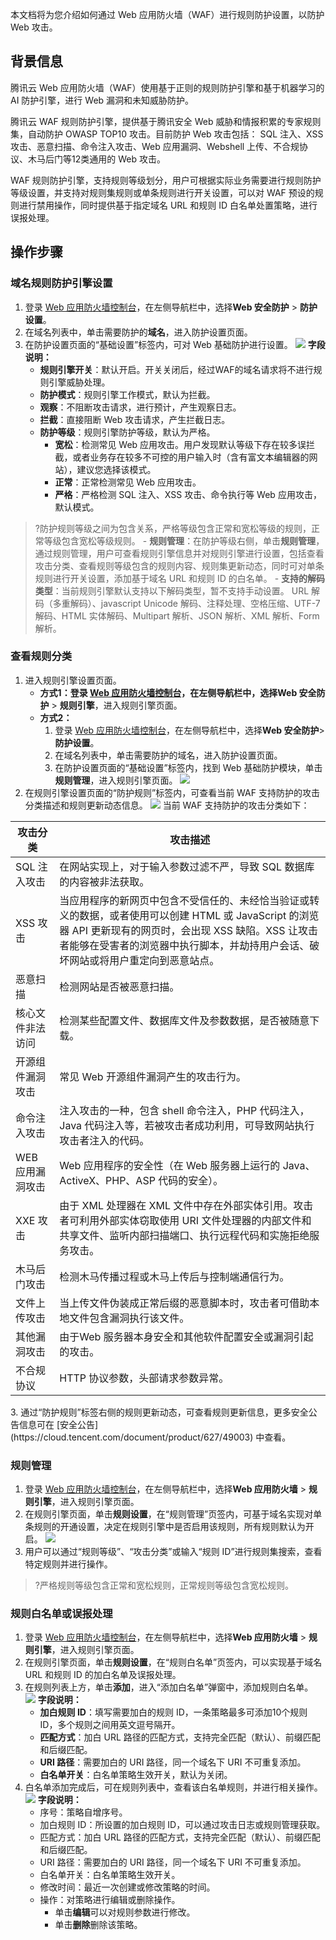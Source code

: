 本文档将为您介绍如何通过 Web 应用防火墙（WAF）进行规则防护设置，以防护 Web 攻击。
## 背景信息
腾讯云 Web 应用防火墙（WAF）使用基于正则的规则防护引擎和基于机器学习的 AI 防护引擎，进行 Web 漏洞和未知威胁防护。

腾讯云 WAF 规则防护引擎，提供基于腾讯安全 Web 威胁和情报积累的专家规则集，自动防护 OWASP TOP10 攻击。目前防护 Web 攻击包括： SQL 注入、XSS 攻击、恶意扫描、命令注入攻击、Web 应用漏洞、Webshell 上传、不合规协议、木马后门等12类通用的 Web 攻击。

WAF 规则防护引擎，支持规则等级划分，用户可根据实际业务需要进行规则防护等级设置，并支持对规则集规则或单条规则进行开关设置，可以对 WAF 预设的规则进行禁用操作，同时提供基于指定域名 URL 和规则 ID 白名单处置策略，进行误报处理。

## 操作步骤
### 域名规则防护引擎设置
1. 登录 [Web 应用防火墙控制台](https://console.cloud.tencent.com/guanjia/waf/config)，在左侧导航栏中，选择**Web 安全防护** > **防护设置**。
2. 在域名列表中，单击需要防护的**域名**，进入防护设置页面。
3. 在防护设置页面的“基础设置”标签内，可对 Web 基础防护进行设置。
![](https://main.qcloudimg.com/raw/e44f35ade5584b3eaa9ff3c065d87fc1.png)
**字段说明：**
	- **规则引擎开关**：默认开启。开关关闭后，经过WAF的域名请求将不进行规则引擎威胁处理。
	- **防护模式**：规则引擎工作模式，默认为拦截。
	 - **观察**：不阻断攻击请求，进行预计，产生观察日志。
	 - **拦截**：直接阻断 Web 攻击请求，产生拦截日志。
	- **防护等级**：规则引擎防护等级，默认为严格。
		- **宽松**：检测常见 Web 应用攻击。用户发现默认等级下存在较多误拦截，或者业务存在较多不可控的用户输入时（含有富文本编辑器的网站），建议您选择该模式。
		- **正常**：正常检测常见 Web 应用攻击。
		- **严格**：严格检测 SQL 注入、XSS 攻击、命令执行等 Web 应用攻击，默认模式。
>?防护规则等级之间为包含关系，严格等级包含正常和宽松等级的规则，正常等级包含宽松等级规则。
	- **规则管理**：在防护等级右侧，单击**规则管理**，通过规则管理，用户可查看规则引擎信息并对规则引擎进行设置，包括查看攻击分类、查看规则等级包含的规则内容、规则集更新动态，同时可对单条规则进行开关设置，添加基于域名 URL 和规则 ID 的白名单。
	- **支持的解码类型**：当前规则引擎默认支持以下解码类型，暂不支持手动设置。
	URL 解码（多重解码）、javascript Unicode 解码、注释处理、空格压缩、UTF-7 解码、HTML 实体解码、Multipart 解析、JSON 解析、XML 解析、Form 解析。
	
### 查看规则分类
1. 进入规则引擎设置页面。
	- **方式1：**登录 [Web 应用防火墙控制台](https://console.cloud.tencent.com/guanjia/waf/rule)，在左侧导航栏中，选择**Web 安全防护** > **规则引擎**，进入规则引擎页面。
	- **方式2：**
		1. 登录 [Web 应用防火墙控制台](https://console.cloud.tencent.com/guanjia/waf/config)，在左侧导航栏中，选择**Web 安全防护**>**防护设置**。
		2. 在域名列表中，单击需要防护的域名，进入防护设置页面。
		3. 在防护设置页面的“基础设置”标签内，找到 Web 基础防护模块，单击**规则管理**，进入规则引擎页面。
![](https://main.qcloudimg.com/raw/48cd6b41d942468852f09d2c7b2e0bec.png)
2. 在规则引擎设置页面的“防护规则”标签内，可查看当前 WAF 支持防护的攻击分类描述和规则更新动态信息。
![](https://main.qcloudimg.com/raw/2027673c921993539719191b99225f5f.png)
当前 WAF 支持防护的攻击分类如下：
<table>
<thead>
<tr>
<th>攻击分类</th>
<th>攻击描述</th>
</tr>
</thead>
<tbody><tr>
<td>SQL 注入攻击</td>
<td>在网站实现上，对于输入参数过滤不严，导致 SQL 数据库的内容被非法获取。</td>
</tr>
<tr>
<td>XSS 攻击</td>
<td>当应用程序的新网页中包含不受信任的、未经恰当验证或转义的数据，或者使用可以创建 HTML 或 JavaScript 的浏览器 API 更新现有的网页时，会出现 XSS 缺陷。XSS 让攻击者能够在受害者的浏览器中执行脚本，并劫持用户会话、破坏网站或将用户重定向到恶意站点。</td>
</tr>
<tr>
<td>恶意扫描</td>
<td>检测网站是否被恶意扫描。</td>
</tr>
<tr>
<td>核心文件非法访问</td>
<td>检测某些配置文件、数据库文件及参数数据，是否被随意下载。</td>
</tr>
<tr>
<td>开源组件漏洞攻击</td>
<td>常见 Web 开源组件漏洞产生的攻击行为。</td>
</tr>
<tr>
<td>命令注入攻击</td>
<td>注入攻击的一种，包含 shell 命令注入，PHP 代码注入，Java 代码注入等，若被攻击者成功利用，可导致网站执行攻击者注入的代码。</td>
</tr>
<tr>
<td>WEB 应用漏洞攻击</td>
<td>Web 应用程序的安全性（在 Web 服务器上运行的 Java、 ActiveX、PHP、ASP 代码的安全）。</td>
</tr>
<tr>
<td>XXE 攻击</td>
<td>由于 XML 处理器在 XML 文件中存在外部实体引用。攻击者可利用外部实体窃取使用 URI 文件处理器的内部文件和共享文件、监听内部扫描端口、执行远程代码和实施拒绝服务攻击。</td>
</tr>
<tr>
<td>木马后门攻击</td>
<td>检测木马传播过程或木马上传后与控制端通信行为。</td>
</tr>
<tr>
<td>文件上传攻击</td>
<td>当上传文件伪装成正常后缀的恶意脚本时，攻击者可借助本地文件包含漏洞执行该文件。</td>
</tr>
<tr>
<td>其他漏洞攻击</td>
<td>由于Web 服务器本身安全和其他软件配置安全或漏洞引起的攻击。</td>
</tr>
<tr>
<td>不合规协议</td>
<td>HTTP 协议参数，头部请求参数异常。</td>
</tr>
</tbody></table>
3. 通过“防护规则”标签右侧的规则更新动态，可查看规则更新信息，更多安全公告信息可在 [安全公告](https://cloud.tencent.com/document/product/627/49003) 中查看。

### 规则管理
1. 登录 [Web 应用防火墙控制台](https://console.cloud.tencent.com/guanjia/waf/rule)，在左侧导航栏中，选择**Web 应用防火墙** > **规则引擎**，进入规则引擎页面。
2. 在规则引擎页面，单击**规则设置**，在“规则管理”页签内，可基于域名实现对单条规则的开通设置，决定在规则引擎中是否启用该规则，所有规则默认为开启。
![](https://main.qcloudimg.com/raw/ee70ee2533d3e51e80f0c4e355b24d8a.png)
3. 用户可以通过“规则等级”、“攻击分类”或输入“规则 ID”进行规则集搜索，查看特定规则并进行操作。
>?严格规则等级包含正常和宽松规则，正常规则等级包含宽松规则。

### 规则白名单或误报处理
1. 登录 [Web 应用防火墙控制台](https://console.cloud.tencent.com/guanjia/waf/rule)，在左侧导航栏中，选择**Web 应用防火墙** > **规则引擎**，进入规则引擎页面。
2. 在规则引擎页面，单击**规则设置**，在“规则白名单”页签内，可以实现基于域名 URL 和规则 ID 的加白名单及误报处理。
3. 在规则列表上方，单击**添加**，进入“添加白名单”弹窗中，添加规则白名单。
![](https://main.qcloudimg.com/raw/8aecce850e937fbac9ecc849f660c2e4.png)
**字段说明：**
	- **加白规则 ID**：填写需要加白的规则 ID，一条策略最多可添加10个规则 ID，多个规则之间用英文逗号隔开。
	- **匹配方式**：加白 URL 路径的匹配方式，支持完全匹配（默认）、前缀匹配和后缀匹配。
	- **URI 路径**：需要加白的 URI 路径，同一个域名下 URI 不可重复添加。
	- **白名单开关**：白名单策略生效开关，默认为关闭。
4. 白名单添加完成后，可在规则列表中，查看该白名单规则，并进行相关操作。
![](https://main.qcloudimg.com/raw/11f9c6d560a101f53b940c766e178c8d.png)
**字段说明：**
	- 序号：策略自增序号。
	- 加白规则 ID：所设置的加白规则 ID，可以通过攻击日志或规则管理获取。
	- 匹配方式：加白 URL 路径的匹配方式，支持完全匹配（默认）、前缀匹配和后缀匹配。
	- URI 路径：需要加白的 URI 路径，同一个域名下 URI 不可重复添加。
	- 白名单开关：白名单策略生效开关。
	- 修改时间：最近一次创建或修改策略的时间。
	- 操作：对策略进行编辑或删除操作。
		- 单击**编辑**可以对规则参数进行修改。
		- 单击**删除**删除该策略。
